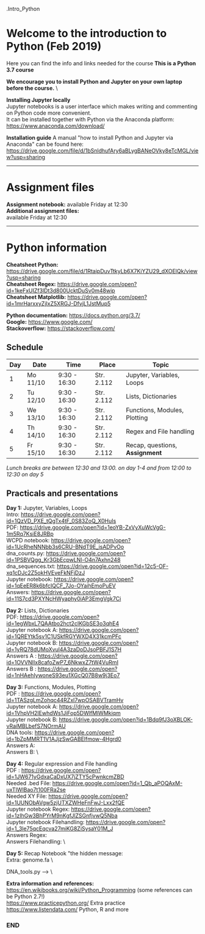 .Intro_Python

# Welcome to the introduction to Python (Feb 2019)

Here you can find the info and links needed for the course
**This is a Python 3.7 course**

**We encourage you to install Python and Jupyter on your own laptop before the course.** \

**Installing Jupyter locally**\
Jupyter notebooks is a user interface which makes writing and commenting on Python code more convenient.\
It can be installed together with Python via the Anaconda platform:\
https://www.anaconda.com/download/

**Installation guide**
A manual "how to install Python and Jupyter via Anaconda" can be found here:\
https://drive.google.com/file/d/1bSnldhufAry6aBLygBANeOVky8eTcMGL/view?usp=sharing

--------------------------------------------------------------------------------------
# Assignment files 

**Assignment notebook:** available Friday at 12:30 \
**Additional assignment files:** \
available Friday at 12:30

--------------------------------------------------------------------------------------

# Python information

**Cheatsheet Python:** https://drive.google.com/file/d/1RtaipDuvTtkyLb6X7KiYZU29_dXOElQk/view?usp=sharing \
**Cheatsheet Regex:** https://drive.google.com/open?id=1keFxUIZf3lDt3d800UcktDuSv0m48wip \
**Cheatsheet Matplotlib:** https://drive.google.com/open?id=1mrHarxxyZjIxZ5XRGJ-DfvjL1JstMup5 

**Python documentation:** https://docs.python.org/3.7/ \
**Google:** https://www.google.com/ \
**Stackoverflow:** https://stackoverflow.com/ 

## Schedule

| Day | Date     | Time          | Place      | Topic                            |
|-----|----------|---------------|------------|----------------------------------|
| 1   | Mo 11/10 |  9:30 - 16:30 | Str. 2.112 | Jupyter, Variables, Loops        |
| 2   | Tu 12/10 |  9:30 - 16:30 | Str. 2.112 | Lists, Dictionaries              |
| 3   | We 13/10 |  9:30 - 16:30 | Str. 2.112 | Functions, Modules, Plotting     |
| 4   | Th 14/10 |  9:30 - 16:30 | Str. 2.112 | Regex and File handling         |
| 5   | Fr 15/10 |  9:30 - 16:30 | Str. 2.112 | Recap, questions, **Assignment** |


*Lunch breaks are between 12:30 and 13:00. on day 1-4 and from 12:00 to 12:30 on day 5*



## Practicals and presentations ###

**Day 1:** Jupyter, Variables, Loops\
Intro: https://drive.google.com/open?id=1QzVD_PXE_tQgTx4tF_0S83ZoQ_X0HuIs \
PDF: https://drive.google.com/open?id=1eoYB-ZxVyXuWcVgG-1m5Rq7KsiE8JRBp  \
WCPD notebook: https://drive.google.com/open?id=1UcRheNNNbb3s6CRU-BNdT9E_isADPvOo \
dna_counts.py: https://drive.google.com/open?id=1PSBVQgg_Kr3GbEcpwLNl-O4n7Axhn248 \
dna_sequences.txt: https://drive.google.com/open?id=12c5-OF-xq1cDJc2Z5okHVEveFkNFjDzJ \
Jupyter notebook: https://drive.google.com/open?id=1qEeER8k6bfcIQCF_7Jo-OYaihEmoPuEV \
Answers: https://drive.google.com/open?id=11S7cd3PXYNcHWyaphy0iAP3EmgVgk7Ci 

**Day 2:** Lists, Dictionaries \
PDF: https://drive.google.com/open?id=1egWbxL7QAAtbo2hct2cIKGbSE3o3qhE4 \
Jupyter notebook A: https://drive.google.com/open?id=1QREYtk5sv1C1USkfRGYWXD4X31kcmPFc \
Jupyter notebook B: https://drive.google.com/open?id=1yRQ78dUMoXvul4A3zaDoDJsoPBFJ1S7H \
Answers A : https://drive.google.com/open?id=1OVVNIIx8cafoZwP7_6NkwxZ7tW4VuRmI \
Answers B : https://drive.google.com/open?id=1nHAehIywoneS93eu1XGcQ07B8w9j3Eo7

**Day 3:** Functions, Modules, Plotting\
PDF : https://drive.google.com/open?id=1TASzgLmZohqc44RZxl7wpOSABVTramHv \
Jupyter notebook A: https://drive.google.com/open?id=1VhpVH2IEwhdWs1JiFop5DWlfMlWMkiqm \
Jupyter notebook B: https://drive.google.com/open?id=1Bdq9fJ3oXBLOK-vRaiMBLbefS7NOrmAU \
DNA tools: https://drive.google.com/open?id=1bZpMMRT1V1AJjzSwGABElfmow-4Hgrd0 \
Answers A:  \
Answers B:  \

**Day 4:** Regular expression and File handling\
PDF : https://drive.google.com/open?id=1JW671yGdxaCaDxUX7jZTY5cPwnkcmZBD \
Needed .bed File: https://drive.google.com/open?id=1_Qb_aPOQAxM-uxTIWlBao7t100FRa2se \
Needed XY File: https://drive.google.com/open?id=1UUNObAVgw5zjUTXZWHeFnFwJ-Lxx2fQE \
Jupyter notebook Regex: https://drive.google.com/open?id=1zIhGw3BhPYrM9nKgfJlZSGnfjvwQ5Nba  \
Jupyter notebook Filehandling: https://drive.google.com/open?id=1_3le75qcEqcva27miKG8ZiSysaY01M_J \
Answers Regex:  \
Answers Filehandling:  \

**Day 5:** Recap
Notebook "the hidden message:  \
Extra: genome.fa  \


DNA_tools.py -->   \

**Extra information and references:** \
https://en.wikibooks.org/wiki/Python_Programming (some references can be Python 2.7!) \
https://www.practicepython.org/ Extra practice \
https://www.listendata.com/ Python, R and more


### END
